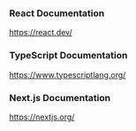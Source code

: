 ### React Documentation
https://react.dev/
### TypeScript Documentation
https://www.typescriptlang.org/
### Next.js Documentation
https://nextjs.org/
